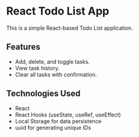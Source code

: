 # React Todo List App

This is a simple React-based Todo List application.

## Features

- Add, delete, and toggle tasks.
- View task history.
- Clear all tasks with confirmation.

## Technologies Used

- React
- React Hooks (useState, useRef, useEffect)
- Local Storage for data persistence
- uuid for generating unique IDs
